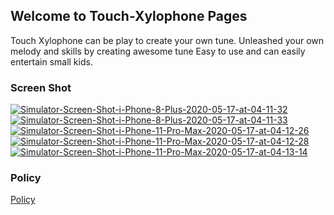 ## Welcome to Touch-Xylophone Pages

Touch Xylophone can be play to create your own tune.
Unleashed your own melody and skills by creating awesome tune
Easy to use and can easily entertain small kids.

### Screen Shot

<a href="https://ibb.co/YLpLvFd"><img src="https://i.ibb.co/CHhHx39/Simulator-Screen-Shot-i-Phone-8-Plus-2020-05-17-at-04-11-32.png" alt="Simulator-Screen-Shot-i-Phone-8-Plus-2020-05-17-at-04-11-32" border="0"></a>
<a href="https://ibb.co/BVKwzyz"><img src="https://i.ibb.co/27Y5nvn/Simulator-Screen-Shot-i-Phone-8-Plus-2020-05-17-at-04-11-33.png" alt="Simulator-Screen-Shot-i-Phone-8-Plus-2020-05-17-at-04-11-33" border="0"></a>
<a href="https://ibb.co/BgrBvTY"><img src="https://i.ibb.co/y8YqKgx/Simulator-Screen-Shot-i-Phone-11-Pro-Max-2020-05-17-at-04-12-26.png" alt="Simulator-Screen-Shot-i-Phone-11-Pro-Max-2020-05-17-at-04-12-26" border="0"></a>
<a href="https://ibb.co/9sJsW0K"><img src="https://i.ibb.co/QrZrMVS/Simulator-Screen-Shot-i-Phone-11-Pro-Max-2020-05-17-at-04-12-28.png" alt="Simulator-Screen-Shot-i-Phone-11-Pro-Max-2020-05-17-at-04-12-28" border="0"></a>
<a href="https://ibb.co/L5VMTwc"><img src="https://i.ibb.co/4dhcbyX/Simulator-Screen-Shot-i-Phone-11-Pro-Max-2020-05-17-at-04-13-14.png" alt="Simulator-Screen-Shot-i-Phone-11-Pro-Max-2020-05-17-at-04-13-14" border="0"></a>

### Policy

[Policy](https://www.dropbox.com/s/0tlpisjw7s2u25r/Touch-Xylophone_Policy.docx?dl=0)

